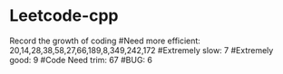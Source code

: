 # Leetcode-cpp
Record the growth of coding
#Need more efficient: 20,14,28,38,58,27,66,189,8,349,242,172
#Extremely slow: 7
#Extremely good: 9
#Code Need trim: 67
#BUG: 6
